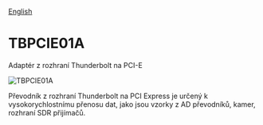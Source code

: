 
[English](./README.md)
<!--- module --->
# TBPCIE01A
<!--- Emodule --->

<!--- subtitle --->Adaptér z rozhraní Thunderbolt na PCI-E<!--- Esubtitle --->

![TBPCIE01A](/doc/img/TBPCIE01A_QRcode.png)

<!--- description --->Převodník z rozhraní Thunderbolt na PCI Express je určený k vysokorychlostnímu přenosu dat, jako jsou vzorky z AD převodníků, kamer, rozhraní SDR přijímačů. <!--- Edescription --->
            